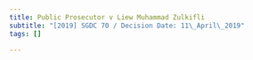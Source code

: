 ```yaml
---
title: Public Prosecutor v Liew Muhammad Zulkifli
subtitle: "[2019] SGDC 70 / Decision Date: 11\_April\_2019"
tags: []

---
```

